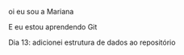 oi eu sou a Mariana

E eu estou aprendendo Git

Dia 13: adicionei estrutura de dados ao repositório
